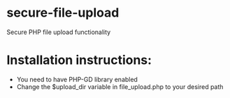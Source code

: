 # secure-file-upload
Secure PHP file upload functionality

# Installation instructions:
  - You need to have PHP-GD library enabled
  - Change the $upload_dir variable in file_upload.php to your desired path
